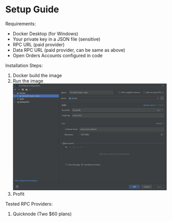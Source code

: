 # Setup Guide

Requirements:
- Docker Desktop (for Windows)
- Your private key in a JSON file (sensitive)
- RPC URL (paid provider)
- Data RPC URL (paid provider, can be same as above)
- Open Orders Accounts configured in code

Installation Steps:
1. Docker build the image
2. Run the image
![img.png](img.png)
3. Profit

Tested RPC Providers:
1. Quicknode (Two $60 plans)